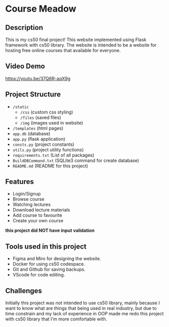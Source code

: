 # Course Meadow
## Description
This is my cs50 final project! This website implemented using Flask framework with cs50 library. The website is intended to be a website for hosting free online courses that available for everyone.
## Video Demo
https://youtu.be/37Q6R-aqX9g

## Project Structure
- ```/static```
    - ```/css``` (custom css styling)
    - ```/files``` (saved files)
    - ```/img``` (images used in website)
- ```/templates``` (html pages)
- ```app.db``` (database)
- ```app.py``` (flask application)
- ```consts.py``` (project constants)
- ```utils.py``` (project utility functions)
- ```requirements.txt``` (List of all packages)
- ```BuildDBCommand.txt``` (SQLite3 command for create database)
- ```README.md``` (README for this project)

## Features
- Login/Signup
- Browse course
- Watching lectures
- Download lecture materials
- Add course to favourite
- Create your own course

**this project did NOT have input validation**

## Tools used in this project
- Figma and Miro for designing the website.
- Docker for using cs50 codespace.
- Git and Github for saving backups.
- VScode for code editing.

## Challenges
Initially this project was not intended to use cs50 library, mainly because I want to know what are things that being used in real industry, but due to time constrain and my lack of experience in OOP made me redo this project with cs50 library that I'm more comfortable with.





